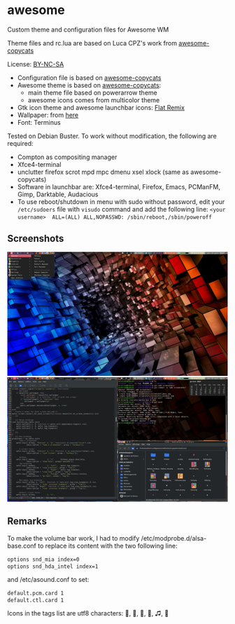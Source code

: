 # awesome
Custom theme and configuration files for Awesome WM

Theme files and rc.lua are based on Luca CPZ's work from [awesome-copycats](https://github.com/lcpz/awesome-copycats.git)

License: [BY-NC-SA](http://creativecommons.org/licenses/by-nc-sa/4.0)

* Configuration file is based on [awesome-copycats](https://github.com/lcpz/awesome-copycats.git)
* Awesome theme is based on [awesome-copycats](https://github.com/lcpz/awesome-copycats.git):
  * main theme file based on powerarrow theme
  * awesome icons comes from multicolor theme
* Gtk icon theme and awesome launchbar icons: [Flat Remix](https://github.com/daniruiz/flat-remix)
* Wallpaper: from [here](https://xshyfc.com/cool-wallpaper-3d.html/cool-wallpaper-3dwidescreen-cool-wallpaper-3d-1920x1200-high-resolution-pic-wpxh348799?lang=fr)
* Font: Terminus


Tested on Debian Buster. To work without modification, the following are required:
* Compton as compositing manager
* Xfce4-terminal
* unclutter firefox scrot mpd mpc dmenu xsel xlock (same as awesome-copycats)
* Software in launchbar are: Xfce4-terminal, Firefox, Emacs, PCManFM, Gimp, Darktable, Audacious
* To use reboot/shutdown in menu with sudo without password, edit your `/etc/sudoers` file with `visudo` command and add the following line: `<your username>  ALL=(ALL) ALL,NOPASSWD: /sbin/reboot,/sbin/poweroff`

## Screenshots
![screenshot menu](/screenshots/screenshot_menu.jpg?raw=true "Background, widgets and menu")
![screenshot Emacs + Terminal + PCManFM + calendar widget](/screenshots/screenshot_windows.jpg?raw=true "Emacs, terminal, PCManFM and calendar widget popup")


## Remarks
To make the volume bar work, I had to modify /etc/modprobe.d/alsa-base.conf to replace its content with the two following line:
```
options snd_mia index=0
options snd_hda_intel index=1
```
and /etc/asound.conf to set:
```
default.pcm.card 1
default.ctl.card 1
```

Icons in the tags list are utf8 characters: , , , ✎, ♫, 